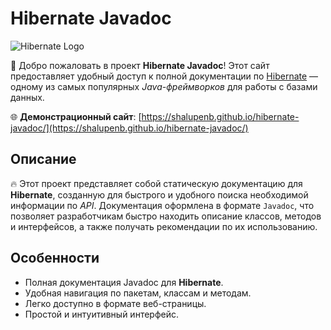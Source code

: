 # Hibernate Javadoc

![Hibernate Logo](https://cdn.worldvectorlogo.com/logos/hibernate.svg)

🚀 Добро пожаловать в проект **Hibernate Javadoc**! Этот сайт предоставляет удобный доступ к полной документации по [Hibernate](https://hibernate.org/) — одному из самых популярных _Java-фреймворков_ для работы с базами данных.

🌐 **Демонстрационный сайт**: [https://shalupenb.github.io/hibernate-javadoc/](https://shalupenb.github.io/hibernate-javadoc/)

## Описание

🔥 Этот проект представляет собой статическую документацию для **Hibernate**, созданную для быстрого и удобного поиска необходимой информации по _API_. Документация оформлена в формате `Javadoc`, что позволяет разработчикам быстро находить описание классов, методов и интерфейсов, а также получать рекомендации по их использованию.

## Особенности

- Полная документация Javadoc для **Hibernate**.
- Удобная навигация по пакетам, классам и методам.
- Легко доступно в формате веб-страницы.
- Простой и интуитивный интерфейс.
